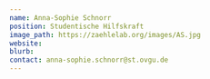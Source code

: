 ```yaml
---
name: Anna-Sophie Schnorr 
position: Studentische Hilfskraft
image_path: https://zaehlelab.org/images/AS.jpg
website:
blurb:
contact: anna-sophie.schnorr@st.ovgu.de
---
```

